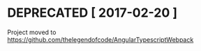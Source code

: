 # DEPRECATED [ 2017-02-20 ]

Project moved to https://github.com/thelegendofcode/AngularTypescriptWebpack
